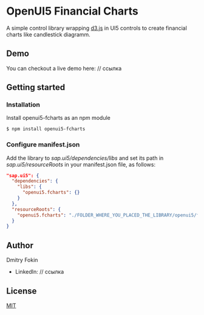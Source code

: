 # OpenUI5 Financial Charts
A simple control library wrapping [d3.js](https://github.com/d3/d3) in UI5 controls to create financial charts like candlestick diagramm.

## Demo
You can checkout a live demo here:
// ссылка

## Getting started
### Installation
Install openui5-fcharts as an npm module
```sh
$ npm install openui5-fcharts
```

### Configure manifest.json
Add the library to *sap.ui5/dependencies/libs* and set its path in *sap.ui5/resourceRoots* in your manifest.json file, as follows:

```json
"sap.ui5": {
  "dependencies": {
    "libs": {
      "openui5.fcharts": {}
    }
  },
  "resourceRoots": {
    "openui5.fcharts": "./FOLDER_WHERE_YOU_PLACED_THE_LIBRARY/openui5/fcharts/"
  }
}
```

## Author
Dmitry Fokin
- LinkedIn: // ссылка

## License
[MIT](LICENSE)
